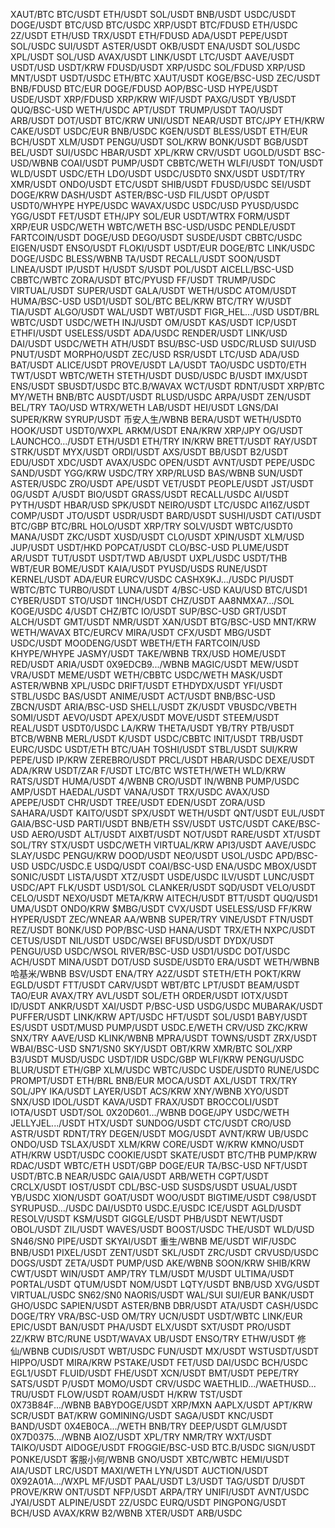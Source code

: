 XAUT/BTC
BTC/USDT
ETH/USDT
SOL/USDT
BNB/USDT
USDC/USDT
DOGE/USDT
BTC/USD
BTC/USDC
XRP/USDT
BTC/FDUSD
ETH/USDC
2Z/USDT
ETH/USD
TRX/USDT
ETH/FDUSD
ADA/USDT
PEPE/USDT
SOL/USDC
SUI/USDT
ASTER/USDT
OKB/USDT
ENA/USDT
SOL/USDC
XPL/USDT
SOL/USD
AVAX/USDT
LINK/USDT
LTC/USDT
AAVE/USDT
USDT/USD
USDT/KRW
FDUSD/USDT
XRP/USDC
SOL/FDUSD
XRP/USD
MNT/USDT
USDT/USDC
ETH/BTC
XAUT/USDT
KOGE/BSC-USD
ZEC/USDT
BNB/FDUSD
BTC/EUR
DOGE/FDUSD
AOP/BSC-USD
HYPE/USDT
USDE/USDT
XRP/FDUSD
XRP/KRW
WIF/USDT
PAXG/USDT
YB/USDT
QUQ/BSC-USD
WETH/USDC
APT/USDT
TRUMP/USDT
TAO/USDT
ARB/USDT
DOT/USDT
BTC/KRW
UNI/USDT
NEAR/USDT
BTC/JPY
ETH/KRW
CAKE/USDT
USDC/EUR
BNB/USDC
KGEN/USDT
BLESS/USDT
ETH/EUR
BCH/USDT
XLM/USDT
PENGU/USDT
SOL/KRW
BONK/USDT
BGB/USDT
BEL/USDT
SUI/USDC
HBAR/USDT
XPL/KRW
CRV/USDT
UGOLD/USDT
BSC-USD/WBNB
COAI/USDT
PUMP/USDT
CBBTC/WETH
WLFI/USDT
TON/USDT
WLD/USDT
USDC/ETH
LDO/USDT
USDC/USDT0
SNX/USDT
USDT/TRY
XMR/USDT
ONDO/USDT
ETC/USDT
SHIB/USDT
FDUSD/USDC
SEI/USDT
DOGE/KRW
DASH/USDT
ASTER/BSC-USD
FIL/USDT
OP/USDT
USDT0/WHYPE
HYPE/USDC
WAVAX/USDC
USDC/USD
PYUSD/USDC
YGG/USDT
FET/USDT
ETH/JPY
SOL/EUR
USDT/WTRX
FORM/USDT
XRP/EUR
USDC/WETH
WBTC/WETH
BSC-USD/USDC
PENDLE/USDT
FARTCOIN/USDT
DOGE/USD
DEGO/USDT
SUSDE/USDT
CBBTC/USDC
EIGEN/USDT
ENSO/USDT
FLOKI/USDT
USDT/EUR
DOGE/BTC
LINK/USDC
DOGE/USDC
BLESS/WBNB
TA/USDT
RECALL/USDT
SOON/USDT
LINEA/USDT
IP/USDT
H/USDT
S/USDT
POL/USDT
AICELL/BSC-USD
CBBTC/WBTC
ZORA/USDT
BTC/PYUSD
FF/USDT
TRUMP/USDC
VIRTUAL/USDT
SUPER/USDT
GALA/USDT
WETH/USDC
ATOM/USDT
HUMA/BSC-USD
USD1/USDT
SOL/BTC
BEL/KRW
BTC/TRY
W/USDT
TIA/USDT
ALGO/USDT
WAL/USDT
WBT/USDT
FIGR_HEL.../USD
USDT/BRL
WBTC/USDT
USDC/WETH
INJ/USDT
OM/USDT
KAS/USDT
ICP/USDT
ETHFI/USDT
USELESS/USDT
ADA/USDC
RENDER/USDT
LINK/USD
DAI/USDT
USDC/WETH
ATH/USDT
BSU/BSC-USD
USDC/RLUSD
SUI/USD
PNUT/USDT
MORPHO/USDT
ZEC/USD
RSR/USDT
LTC/USD
ADA/USD
BAT/USDT
ALICE/USDT
PROVE/USDT
LA/USDT
TAO/USDC
USDT0/ETH
TWT/USDT
WBTC/WETH
STETH/USDT
DUSD/USDC
B/USDT
IMX/USDT
ENS/USDT
SBUSDT/USDC
BTC.B/WAVAX
WCT/USDT
RDNT/USDT
XRP/BTC
MY/WETH
BNB/BTC
AUSDT/USDT
RLUSD/USDC
ARPA/USDT
ZEN/USDT
BEL/TRY
TAO/USD
WTRX/WETH
LAB/USDT
HEI/USDT
LGNS/DAI
SUPER/KRW
SYRUP/USDT
币安人生/WBNB
BERA/USDT
WETH/USDT0
HOOK/USDT
USDT0/WXPL
ARKM/USDT
ENA/KRW
XRP/JPY
OG/USDT
LAUNCHCO.../USDT
ETH/USD1
ETH/TRY
IN/KRW
BRETT/USDT
RAY/USDT
STRK/USDT
MYX/USDT
ORDI/USDT
AXS/USDT
BB/USDT
B2/USDT
EDU/USDT
XDC/USDT
AVAX/USDC
OPEN/USDT
AVNT/USDT
PEPE/USDC
SAND/USDT
YGG/KRW
USDC/TRY
XRP/RLUSD
BAS/WBNB
SUN/USDT
ASTER/USDC
ZRO/USDT
APE/USDT
VET/USDT
PEOPLE/USDT
JST/USDT
0G/USDT
A/USDT
BIO/USDT
GRASS/USDT
RECALL/USDC
AI/USDT
PYTH/USDT
HBAR/USD
SPK/USDT
NEIRO/USDT
LTC/USDC
AI16Z/USDT
COMP/USDT
JTO/USDT
USDR/USDT
BARD/USDT
SUSHI/USDT
CATI/USDT
BTC/GBP
BTC/BRL
HOLO/USDT
XRP/TRY
SOLV/USDT
WBTC/USDT0
MANA/USDT
ZKC/USDT
XUSD/USDT
CLO/USDT
XPIN/USDT
XLM/USD
JUP/USDT
USDT/HKD
POPCAT/USDT
CLO/BSC-USD
PLUME/USDT
AR/USDT
TUT/USDT
USDT/TWD
AB/USDT
UXPL/USDC
USDT/THB
WBT/EUR
BOME/USDT
KAIA/USDT
PYUSD/USDS
RUNE/USDT
KERNEL/USDT
ADA/EUR
EURCV/USDC
CASHX9KJ.../USDC
PI/USDT
WBTC/BTC
TURBO/USDT
LUNA/USDT
4/BSC-USD
KAU/USD
BTC/USD1
CYBER/USDT
STO/USDT
1INCH/USDT
CHZ/USDT
AA8NMXA7.../SOL
KOGE/USDC
4/USDT
CHZ/BTC
IO/USDT
SUP/BSC-USD
GRT/USDT
ALCH/USDT
GMT/USDT
NMR/USDT
XAN/USDT
BTG/BSC-USD
MNT/KRW
WETH/WAVAX
BTC/EURCV
MIRA/USDT
CFX/USDT
MBG/USDT
USDC/USDT
MOODENG/USDT
WBETH/ETH
FARTCOIN/USD
KHYPE/WHYPE
JASMY/USDT
TAKE/WBNB
TRX/USD
HOME/USDT
RED/USDT
ARIA/USDT
0X9EDCB9.../WBNB
MAGIC/USDT
MEW/USDT
VRA/USDT
MEME/USDT
WETH/CBBTC
USDC/WETH
MASK/USDT
ASTER/WBNB
XPL/USDC
DRIFT/USDT
ETHDYDX/USDT
YFI/USDT
STBL/USDC
BAS/USDT
ANIME/USDT
ACT/USDT
BNB/BSC-USD
ZBCN/USDT
ARIA/BSC-USD
SHELL/USDT
ZK/USDT
VBUSDC/VBETH
SOMI/USDT
AEVO/USDT
APEX/USDT
MOVE/USDT
STEEM/USDT
REAL/USDT
USDT0/USDC
LA/KRW
THETA/USDT
YB/TRY
PTB/USDT
BTCB/WBNB
MERL/USDT
K/USDT
USDC/CBBTC
INIT/USDT
TRB/USDT
EURC/USDC
USDT/ETH
BTC/UAH
TOSHI/USDT
STBL/USDT
SUI/KRW
PEPE/USD
IP/KRW
ZEREBRO/USDT
PRCL/USDT
HBAR/USDC
DEXE/USDT
ADA/KRW
USDT/ZAR
F/USDT
LTC/BTC
WSTETH/WETH
WLD/KRW
RATS/USDT
HUMA/USDT
4/WBNB
CRO/USDT
IN/WBNB
PUMP/USDC
AMP/USDT
HAEDAL/USDT
VANA/USDT
TRX/USDC
AVAX/USD
APEPE/USDT
CHR/USDT
TREE/USDT
EDEN/USDT
ZORA/USD
SAHARA/USDT
KAITO/USDT
SPX/USDT
WETH/USDT
QNT/USDT
EUL/USDT
GAIA/BSC-USD
PARTI/USDT
BNB/ETH
SSV/USDT
USTC/USDT
CAKE/BSC-USD
AERO/USDT
ALT/USDT
AIXBT/USDT
NOT/USDT
RARE/USDT
XT/USDT
SOL/TRY
STX/USDT
USDC/WETH
VIRTUAL/KRW
API3/USDT
AAVE/USDC
SLAY/USDC
PENGU/KRW
DOOD/USDT
NEO/USDT
USOL/USDC
APD/BSC-USD
USDC/USDC.E
USDQ/USDT
COAI/BSC-USD
ENA/USDC
MBOX/USDT
SONIC/USDT
LISTA/USDT
XTZ/USDT
USDE/USDC
ILV/USDT
LUNC/USDT
USDC/APT
FLK/USDT
USD1/SOL
CLANKER/USDT
SQD/USDT
VELO/USDT
CELO/USDT
NEXO/USDT
META/KRW
AITECH/USDT
BTT/USDT
QUQ/USD1
UMA/USDT
ONDO/KRW
$MBG/USDT
CVX/USDT
USELESS/USD
FF/KRW
HYPER/USDT
ZEC/WNEAR
AA/WBNB
SUPER/TRY
VINE/USDT
FTN/USDT
REZ/USDT
BONK/USD
POP/BSC-USD
HANA/USDT
TRX/ETH
NXPC/USDT
CETUS/USDT
NIL/USDT
USDC/WSEI
BFUSD/USDT
DYDX/USDT
PENGU/USD
USDC/WSOL
RIVER/BSC-USD
USD1/USDC
DOT/USDC
ACH/USDT
MINA/USDT
DOT/USD
SUSDE/USDT0
ERA/USDT
WETH/WBNB
哈基米/WBNB
BSV/USDT
ENA/TRY
A2Z/USDT
STETH/ETH
POKT/KRW
EGLD/USDT
FTT/USDT
CARV/USDT
WBT/BTC
LPT/USDT
BEAM/USDT
TAO/EUR
AVAX/TRY
AVL/USDT
SOL/ETH
ORDER/USDT
IOTX/USDT
ID/USDT
ANKR/USDT
XAI/USDT
P/BSC-USD
USDG/USDC
MUBARAK/USDT
PUFFER/USDT
LINK/KRW
APT/USDC
HFT/USDT
SOL/USD1
BABY/USDT
ES/USDT
USDT/MUSD
PUMP/USDT
USDC.E/WETH
CRV/USD
ZKC/KRW
SNX/TRY
AAVE/USD
KLINK/WBNB
MPRA/USDT
TOWNS/USDT
ZRX/USDT
WBAI/BSC-USD
SN71/SN0
SKY/USDT
OBT/KRW
XMR/BTC
SOL/XRP
B3/USDT
MUSD/USDC
USDT/IDR
USDC/GBP
WLFI/KRW
PENGU/USDC
BLUR/USDT
ETH/GBP
XLM/USDC
WBTC/USDC
USDE/USDT0
RUNE/USDC
PROMPT/USDT
ETH/BRL
BNB/EUR
MOCA/USDT
AXL/USDT
TRX/TRY
SOL/JPY
IKA/USDT
LAYER/USDT
ACS/KRW
XNY/WBNB
XYO/USDT
SNX/USD
IDOL/USDT
KAVA/USDT
FRAX/USDT
BROCCOLI/USDT
IOTA/USDT
USDT/SOL
0X20D601.../WBNB
DOGE/JPY
USDC/WETH
JELLYJEL.../USDT
HTX/USDT
SUNDOG/USDT
CTC/USDT
CRO/USD
ASTR/USDT
RDNT/TRY
DEGEN/USDT
MOG/USDT
AVNT/KRW
UB/USDC
ONDO/USD
TSLAX/USDT
XLM/KRW
CORE/USDT
W/KRW
KMNO/USDT
ATH/KRW
USDT/USDC
COOKIE/USDT
SKATE/USDT
BTC/THB
PUMP/KRW
RDAC/USDT
WBTC/ETH
USDT/GBP
DOGE/EUR
TA/BSC-USD
NFT/USDT
USDT/BTC.B
NEAR/USDC
GAIA/USDT
ARB/WETH
CGPT/USDT
CRCLX/USDT
IOST/USDT
CDL/BSC-USD
SUSDS/USDT
USUAL/USDT
YB/USDC
XION/USDT
GOAT/USDT
WOO/USDT
BIGTIME/USDT
C98/USDT
SYRUPUSD.../USDC
DAI/USDT0
USDC.E/USDC
ICE/USDT
AGLD/USDT
RESOLV/USDT
KSM/USDT
GIGGLE/USDT
PHB/USDT
NEWT/USDT
OBOL/USDT
ZIL/USDT
WAVES/USDT
BOOST/USDC
THE/USDT
WLD/USD
SN46/SN0
PIPE/USDT
SKYAI/USDT
重生/WBNB
ME/USDT
WIF/USDC
BNB/USD1
PIXEL/USDT
ZENT/USDT
SKL/USDT
ZRC/USDT
CRVUSD/USDC
DOGS/USDT
ZETA/USDT
PUMP/USD
AKE/WBNB
SOON/KRW
SHIB/KRW
CWT/USDT
WIN/USDT
AMP/TRY
TLM/USDT
M/USDT
ULTIMA/USDT
PORTAL/USDT
QTUM/USDT
NOM/USDT
LQTY/USDT
BNB/USD
XVG/USDT
VIRTUAL/USDC
SN62/SN0
NAORIS/USDT
WAL/SUI
SUI/EUR
BANK/USDT
GHO/USDC
SAPIEN/USDT
ASTER/BNB
DBR/USDT
ATA/USDT
CASH/USDC
DOGE/TRY
VRA/BSC-USD
OM/TRY
UCN/USDT
USDT/WBTC
LINK/EUR
EPIC/USDT
BAN/USDT
PHA/USDT
ELX/USDT
SXT/USDT
PRO/USDT
2Z/KRW
BTC/RUNE
USDT/WAVAX
UB/USDT
ENSO/TRY
ETHW/USDT
修仙/WBNB
CUDIS/USDT
WBT/USDC
FUN/USDT
MX/USDT
WSTUSDT/USDT
HIPPO/USDT
MIRA/KRW
PSTAKE/USDT
FET/USD
DAI/USDC
BCH/USDC
EGL1/USDT
FLUID/USDT
FHE/USDT
XCN/USDT
BMT/USDT
PEPE/TRY
SATS/USDT
P/USDT
MOMO/USDT
CRV/USDC
WAETHLID.../WAETHUSD...
TRU/USDT
FLOW/USDT
ROAM/USDT
H/KRW
TST/USDT
0X73B84F.../WBNB
BABYDOGE/USDT
XRP/MXN
AAPLX/USDT
APT/KRW
SCR/USDT
BAT/KRW
GOMINING/USDT
SAGA/USDT
KNC/USDT
BAND/USDT
0X4EB0CA.../WETH
BNB/TRY
DEEP/USDT
GLM/USDT
0X7D0375.../WBNB
AIOZ/USDT
XPL/TRY
NMR/TRY
WXT/USDT
TAIKO/USDT
AIDOGE/USDT
FROGGIE/BSC-USD
BTC.B/USDC
SIGN/USDT
PONKE/USDT
客服小何/WBNB
GNO/USDT
XBTC/WBTC
HEMI/USDT
AIA/USDT
LRC/USDT
MAXI/WETH
LYN/USDT
AUCTION/USDT
0X92A01A.../WXPL
MF/USDT
PAAL/USDT
L3/USDT
TAG/USDT
D/USDT
PROVE/KRW
ONT/USDT
NFP/USDT
ARPA/TRY
UNIFI/USDT
AVNT/USDC
JYAI/USDT
ALPINE/USDT
2Z/USDC
EURQ/USDT
PINGPONG/USDT
BCH/USD
AVAX/KRW
B2/WBNB
XTER/USDT
ARB/USDC